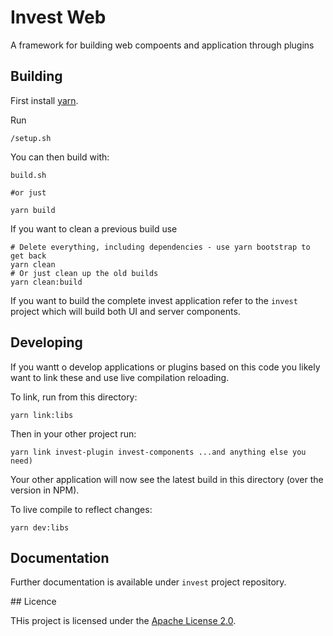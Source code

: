 # Invest Web

A framework for building web compoents and application through plugins

## Building

First install [yarn](https://yarnpkg.com).

Run

```
/setup.sh
```

You can then build with:

```
build.sh

#or just

yarn build
```

If you want to clean a previous build use

```
# Delete everything, including dependencies - use yarn bootstrap to get back
yarn clean
# Or just clean up the old builds
yarn clean:build
```

If you want to build the complete invest application refer to the `invest` project which will build both UI and server components.

## Developing

If you wantt o develop applications or plugins based on this code you likely want to link these and use live compilation reloading.

To link, run from this directory:

```
yarn link:libs
```

Then in your other project run:

```
yarn link invest-plugin invest-components ...and anything else you need)
```

Your other application will now see the latest build in this directory (over the version in NPM).

To live compile to reflect changes:

```
yarn dev:libs
```

## Documentation

Further documentation is available under `invest` project repository.

## Licence

THis project is licensed under the [Apache License 2.0](https://www.apache.org/licenses/LICENSE-2.0).
